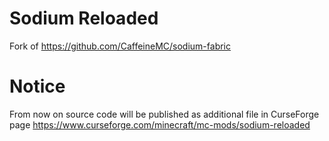 # Sodium Reloaded
Fork of https://github.com/CaffeineMC/sodium-fabric

# Notice
From now on source code will be published as additional file in CurseForge page
https://www.curseforge.com/minecraft/mc-mods/sodium-reloaded
